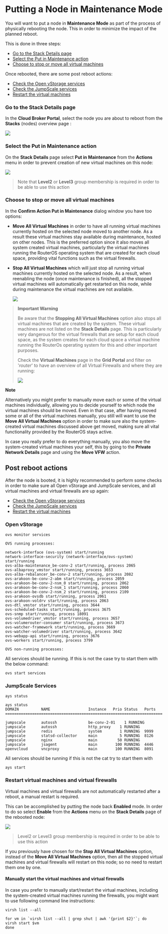 # Putting a Node in Maintenance Mode

You will want to put a node in **Maintenance Mode** as part of the process of physically rebooting the node. This in order to minimize the impact of the planned reboot.

This is done in three steps:

* [Go to the Stack Details page](putting_node_in_maintenance_mode.md#node)
* [Select the Put in Maintenance action](putting_node_in_maintenance_mode.md#action)
* [Choose to stop or move all virtual machines](putting_node_in_maintenance_mode.md#move)

Once rebooted, there are some post reboot actions:

* [Check the Open vStorage services](putting_node_in_maintenance_mode.md#ovs)
* [Check the JumpScale services](putting_node_in_maintenance_mode.md#jumpscale)
* [Restart the virtual machines](putting_node_in_maintenance_mode.md#restart)

### Go to the Stack Details page <a id="node"></a>

In the **Cloud Broker Portal**, select the node you are about to reboot from the **Stacks** \(nodes\) overview page :

![](../../.gitbook/assets/stacks.png)

### Select the Put in Maintenance action <a id="action"></a>

On the **Stack Details** page select **Put in Maintenance** from the **Actions** menu in order to prevent creation of new virtual machines on this node:

![](../../.gitbook/assets/maintenance.png)

> Note that **Level2** or **Level3** group membership is required in order to be able to use this action

### Choose to stop or move all virtual machines <a id="move"></a>

In the **Confirm Action Put in Maintenance** dialog window you have too options:

* **Move All Virtual Machines** in order to have all running virtual machines currently hosted on the selected node moved to another node. As a result these virtual machines stay available during maintenance, hosted on other nodes. This is the preferred option since it also moves all system created virtual machines, particularly the virtual machines running the RouterOS operating system that are created for each cloud space, providing vital functions such as the virtual firewalls.
* **Stop All Virtual Machines** which will just stop all running virtual machines currently hosted on the selected node. As a result, when reenabling the node \(once maintenance is finished\), all the stopped virtual machines will automatically get restarted on this node, while during maintenance the virtual machines are not available.

  ![](../../.gitbook/assets/confirm.png)

> **Important Warning**
>
> Be aware that the **Stopping All Virtual Machines** option also stops all virtual machines that are created by the system. These virtual machines are not listed on the **Stack Details** page. This is particularly very dangerous for the virtual firewalls that are setup for each cloud space, as the system creates for each cloud space a virtual machine running the RouterOs operating system for this and other important purposes.
>
> Check the **Virtual Machines** page in the **Grid Portal** and filter on '_router_' to have an overview of all Virtual Firewalls and where they are running:
>
> ![](../../.gitbook/assets/routeros.png)

**Note**

Alternatively you might prefer to manually move each or some of the virtual machines individually, allowing you to decide yourself to which node the virtual machines should be moved. Even in that case, after having moved some or all of the virtual machines manually, you still will want to use the **Move All Virtual Machines** option in order to make sure also the system-created virtual machines discussed above get moved, making sure all vital functionality provided by the RouterOS stays active.

In case you really prefer to do everything manually, you also move the system-created virtual machines your self, this by going to the **Private Network Details** page and using the **Move VFW** action.

## Post reboot actions <a id="post"></a>

After the node is booted, it is highly recommended to perform some checks in order to make sure all Open vStorage and JumpScale services, and all virtual machines and virtual firewalls are up again:

* [Check the Open vStorage services](putting_node_in_maintenance_mode.md#ovs)
* [Check the JumpScale services](putting_node_in_maintenance_mode.md#jumpscale)
* [Restart the virtual machines](putting_node_in_maintenance_mode.md#restart)

### Open vStorage <a id="ovs"></a>

```text
ovs monitor services

OVS running processes:

network-interface (ovs-system) start/running
network-interface-security (network-interface/ovs-system) start/running
ovs-alba-maintenance_be-conv-2 start/running, process 2065
ovs-albaproxy_vmstor start/running, process 3653
ovs-alba-rebalancer_be-conv-2 start/running, process 2082
ovs-arakoon-be-conv-2-abm start/running, process 2059
ovs-arakoon-be-conv-2-nsm_0 start/running, process 2062
ovs-arakoon-be-conv-2-nsm_1 start/running, process 2060
ovs-arakoon-be-conv-2-nsm_2 start/running, process 2109
ovs-arakoon-ovsdb start/running, process 2061
ovs-arakoon-voldrv start/running, process 2063
ovs-dtl_vmstor start/running, process 3644
ovs-scheduled-tasks start/running, process 3675
ovs-snmp start/running, process 18091
ovs-volumedriver_vmstor start/running, process 3657
ovs-volumerouter-consumer start/running, process 3673
ovs-watcher-framework start/running, process 3669
ovs-watcher-volumedriver start/running, process 3642
ovs-webapp-api start/running, process 3676
ovs-workers start/running, process 3799

OVS non-running processes:
```

All services should be running. If this is not the case try to start them with the below command:

```text
ovs start services
```

### JumpScale Services <a id="jumpscale"></a>

```text
ays status

ays status
DOMAIN          NAME                 Instance   Prio Status   Ports
======================================================================

jumpscale       autossh              be-conv-2-01    1 RUNNING
jumpscale       autossh              http_proxy    1 RUNNING
jumpscale       redis                system        1 RUNNING  9999
jumpscale       statsd-collector     main          5 RUNNING  8126
jumpscale       nginx                main         50 RUNNING
jumpscale       jsagent              main        100 RUNNING  4446
openvcloud      vncproxy             main        100 RUNNING  8091
```

All services should be running if this is not the cat try to start them with

```text
ays start
```

### Restart virtual machines and virtual firewalls <a id="restart"></a>

Virtual machines and virtual firewalls are not automatically restarted after a reboot, a manual restart is required.

This can be accomplished by putting the node back **Enabled** mode. In order to do so select **Enable** from the **Actions** menu on the **Stack Details** page of the rebooted node:

![](../../.gitbook/assets/enable.png)

> Level2 or Level3 group membership is required in order to be able to use this action

If you previously have chosen for the **Stop All Virtual Machines** option, instead of the **Move All Virtual Machines** option, then all the stopped virtual machines and virtual firewalls will restart on this node; so no need to restart them one by one.

#### Manually start the virtual machines and virtual firewalls

In case you prefer to manually start/restart the virtual machines, including the system-created virtual machines running the firewalls, you might want to use following command line instructions:

```text
virsh list --all

for vm in `virsh list --all | grep shut | awk '{print $2}'`; do
virsh start $vm
done
```

